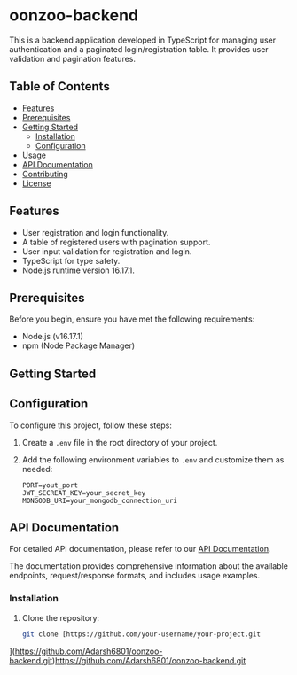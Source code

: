 # oonzoo-backend

This is a backend application developed in TypeScript for managing user authentication and a paginated login/registration table. It provides user validation and pagination features.

## Table of Contents

- [Features](#features)
- [Prerequisites](#prerequisites)
- [Getting Started](#getting-started)
  - [Installation](#installation)
  - [Configuration](#configuration)
- [Usage](#usage)
- [API Documentation](#api-documentation)
- [Contributing](#contributing)
- [License](#license)

## Features

- User registration and login functionality.
- A table of registered users with pagination support.
- User input validation for registration and login.
- TypeScript for type safety.
- Node.js runtime version 16.17.1.

## Prerequisites

Before you begin, ensure you have met the following requirements:

- Node.js (v16.17.1)
- npm (Node Package Manager)

## Getting Started



## Configuration

To configure this project, follow these steps:

1. Create a `.env` file in the root directory of your project.

2. Add the following environment variables to `.env` and customize them as needed:

   ```env
   PORT=yout_port
   JWT_SECREAT_KEY=your_secret_key
   MONGODB_URI=your_mongodb_connection_uri

## API Documentation

For detailed API documentation, please refer to our [API Documentation](https://documenter.getpostman.com/view/27359000/2s9YC8uVh1).

The documentation provides comprehensive information about the available endpoints, request/response formats, and includes usage examples.

### Installation

1. Clone the repository:

   ```bash
   git clone [https://github.com/your-username/your-project.git
](https://github.com/Adarsh6801/oonzoo-backend.git)https://github.com/Adarsh6801/oonzoo-backend.git
  




 
